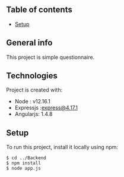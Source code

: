 ## Table of contents

- [Setup](#setup)

## General info

This project is simple questionnaire.

## Technologies

Project is created with:

- Node : v12.16.1
- Expressjs :express@4.17.1
- Angularjs: 1.4.8

## Setup

To run this project, install it locally using npm:

```
$ cd ../Backend
$ npm install
$ node app.js
```
